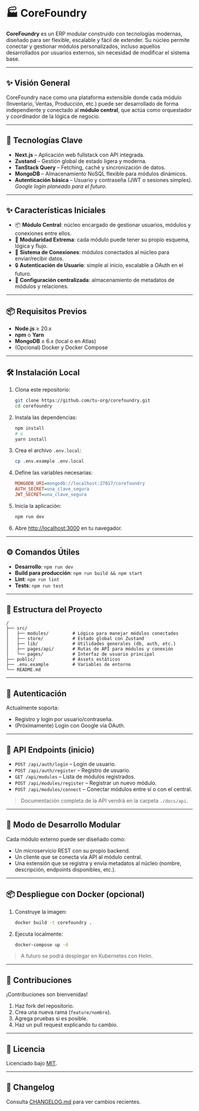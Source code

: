 # 🏭 CoreFoundry

**CoreFoundry** es un ERP modular construido con tecnologías modernas, diseñado para ser flexible, escalable y fácil de extender. Su núcleo permite conectar y gestionar módulos personalizados, incluso aquellos desarrollados por usuarios externos, sin necesidad de modificar el sistema base.

---

## ✨ Visión General

CoreFoundry nace como una plataforma extensible donde cada módulo (Inventario, Ventas, Producción, etc.) puede ser desarrollado de forma independiente y conectado al **módulo central**, que actúa como orquestador y coordinador de la lógica de negocio.

---

## 🧹 Tecnologías Clave

- **Next.js** – Aplicación web fullstack con API integrada.
- **Zustand** – Gestión global de estado ligera y moderna.
- **TanStack Query** – Fetching, caché y sincronización de datos.
- **MongoDB** – Almacenamiento NoSQL flexible para módulos dinámicos.
- **Autenticación básica** – Usuario y contraseña (JWT o sesiones simples).\
  *Google login planeado para el futuro.*

---

## ✨ Características Iniciales

- 📦 **Módulo Central**: núcleo encargado de gestionar usuarios, módulos y conexiones entre ellos.
- 🧱 **Modularidad Extrema**: cada módulo puede tener su propio esquema, lógica y flujo.
- 🔌 **Sistema de Conexiones**: módulos conectados al núcleo para enviar/recibir datos.
- 🔒 **Autenticación de Usuario**: simple al inicio, escalable a OAuth en el futuro.
- 🔧 **Configuración centralizada**: almacenamiento de metadatos de módulos y relaciones.

---

## 📦 Requisitos Previos

- **Node.js** ≥ 20.x
- **npm** o **Yarn**
- **MongoDB** ≥ 6.x (local o en Atlas)
- (Opcional) Docker y Docker Compose

---

## 🛠️ Instalación Local

1. Clona este repositorio:

   ```bash
   git clone https://github.com/tu-org/corefoundry.git
   cd corefoundry
   ```

2. Instala las dependencias:

   ```bash
   npm install
   # o
   yarn install
   ```

3. Crea el archivo `.env.local`:

   ```bash
   cp .env.example .env.local
   ```

4. Define las variables necesarias:

   ```ini
   MONGODB_URI=mongodb://localhost:27017/corefoundry
   AUTH_SECRET=una_clave_segura
   JWT_SECRET=una_clave_segura
   ```

5. Inicia la aplicación:

   ```bash
   npm run dev
   ```

6. Abre [http://localhost:3000](http://localhost:3000) en tu navegador.

---

## ⚙️ Comandos Útiles

- **Desarrollo**: `npm run dev`
- **Build para producción**: `npm run build && npm start`
- **Lint**: `npm run lint`
- **Tests**: `npm run test`

---

## 📂 Estructura del Proyecto

```
/
├── src/
│   ├── modules/         # Lógica para manejar módulos conectados
│   ├── store/           # Estado global con Zustand
│   ├── lib/             # Utilidades generales (db, auth, etc.)
│   ├── pages/api/       # Rutas de API para módulos y conexión
│   └── pages/           # Interfaz de usuario principal
├── public/              # Assets estáticos
├── .env.example         # Variables de entorno
└── README.md
```

---

## 🔐 Autenticación

Actualmente soporta:

- Registro y login por usuario/contraseña.
- (Próximamente) Login con Google vía OAuth.

---

## 📡 API Endpoints (inicio)

- `POST /api/auth/login` – Login de usuario.
- `POST /api/auth/register` – Registro de usuario.
- `GET /api/modules` – Lista de módulos registrados.
- `POST /api/modules/register` – Registrar un nuevo módulo.
- `POST /api/modules/connect` – Conectar módulos entre sí o con el central.

> Documentación completa de la API vendrá en la carpeta `./docs/api`.

---

## 🤚 Modo de Desarrollo Modular

Cada módulo externo puede ser diseñado como:

- Un microservicio REST con su propio backend.
- Un cliente que se conecta vía API al módulo central.
- Una extensión que se registra y envía metadatos al núcleo (nombre, descripción, endpoints disponibles, etc.).

---

## 📦 Despliegue con Docker (opcional)

1. Construye la imagen:

   ```bash
   docker build -t corefoundry .
   ```

2. Ejecuta localmente:

   ```bash
   docker-compose up -d
   ```

> A futuro se podrá desplegar en Kubernetes con Helm.

---

## 🤝 Contribuciones

¡Contribuciones son bienvenidas!

1. Haz fork del repositorio.
2. Crea una nueva rama (`feature/nombre`).
3. Agrega pruebas si es posible.
4. Haz un pull request explicando tu cambio.

---

## 📜 Licencia

Licenciado bajo [MIT](LICENSE).

---

## 📅 Changelog

Consulta [CHANGELOG.md](./CHANGELOG.md) para ver cambios recientes.

